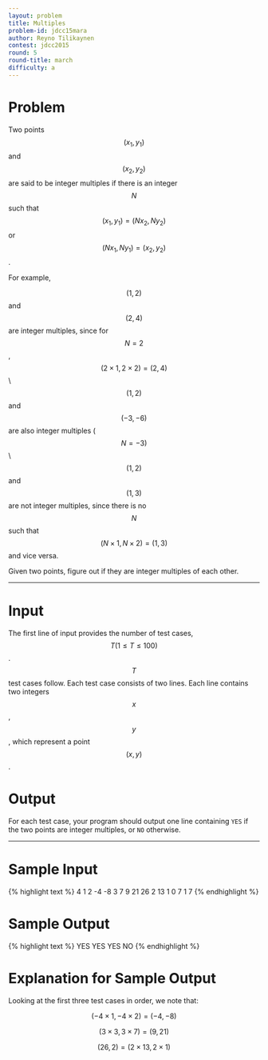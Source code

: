 ```yaml
---
layout: problem
title: Multiples
problem-id: jdcc15mara
author: Reyno Tilikaynen
contest: jdcc2015
round: 5
round-title: march
difficulty: a
---
```


# Problem
Two points $$(x_1, y_1)$$ and $$(x_2,y_2)$$ are said to be integer multiples if there is an integer $$N$$ such that $$(x_1, y_1)=(Nx_2,Ny_2)$$ or $$(Nx_1, Ny_1) = (x_2, y_2)$$.

For example,

$$(1, 2)$$ and $$(2, 4)$$ are integer multiples, since for $$N=2$$, $$(2 \times 1, 2 \times 2) = (2, 4)$$\\
$$(1, 2)$$ and $$(-3, -6)$$ are also integer multiples ($$N = -3)$$\\
$$(1, 2)$$ and $$(1, 3)$$ are not integer multiples, since there is no $$N$$ such that $$(N \times 1, N \times 2) = (1,3)$$ and vice versa.

Given two points, figure out if they are integer multiples of each other.

---

# Input
The first line of input provides the number of test cases, $$T (1 \leq T \leq 100)$$. $$T$$ test cases follow. Each test case consists of two lines. Each line contains two integers $$x$$, $$y$$, which represent a point $$(x, y)$$.

# Output
For each test case, your program should output one line containing ``YES`` if the two points are integer multiples, or ``NO`` otherwise.

---

# Sample Input
{% highlight text %}
4
1 2
-4 -8
3 7
9 21
26 2
13 1
0 7
1 7
{% endhighlight %}


# Sample Output
{% highlight text %}
YES
YES
YES
NO
{% endhighlight %}

# Explanation for Sample Output
Looking at the first three test cases in order, we note that:

$$(-4 \times 1, -4 \times 2) = (-4, -8)$$

$$(3 \times 3, 3 \times 7) = (9, 21)$$

$$(26, 2) = (2 \times 13, 2 \times 1)$$
